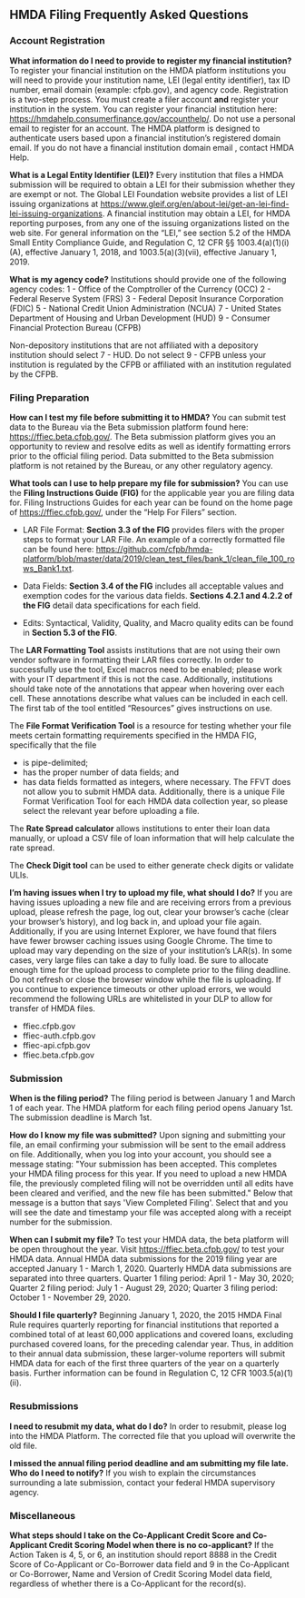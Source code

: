 ## HMDA Filing Frequently Asked Questions

### Account Registration

**What information do I need to provide to register my financial institution?**
To register your financial institution on the HMDA platform institutions you will need to provide your institution name, LEI (legal entity identifier), tax ID number, email domain (example: cfpb.gov), and agency code. Registration is a two-step process. You must create a filer account **and** register your institution in the system. You can register your financial institution here: https://hmdahelp.consumerfinance.gov/accounthelp/. Do not use a personal email to register for an account. The HMDA platform is designed to authenticate users based upon a financial institution’s registered domain email. If you do not have a financial institution domain email , contact HMDA Help.

**What is a Legal Entity Identifier (LEI)?**
Every institution that files a HMDA submission will be required to obtain a LEI for their submission whether they are exempt or not. The Global LEI Foundation website provides a list of LEI issuing organizations at https://www.gleif.org/en/about-lei/get-an-lei-find-lei-issuing-organizations. A financial institution may obtain a LEI, for HMDA reporting purposes, from any one of the issuing organizations listed on the web site. For general information on the “LEI,” see section 5.2 of the HMDA Small Entity Compliance Guide, and Regulation C, 12 CFR §§ 1003.4(a)(1)(i)(A), effective January 1, 2018, and 1003.5(a)(3)(vii), effective January 1, 2019.

**What is my agency code?**
Institutions should provide one of the following agency codes: 
1 - Office of the Comptroller of the Currency (OCC)
2 - Federal Reserve System (FRS)
3 - Federal Deposit Insurance Corporation (FDIC)
5 - National Credit Union Administration (NCUA)
7 - United States Department of Housing and Urban Development (HUD)
9 - Consumer Financial Protection Bureau (CFPB)

Non-depository institutions that are not affiliated with a depository institution should select 7 - HUD. Do not select 9 - CFPB unless your institution is regulated by the CFPB or affiliated with an institution regulated by the CFPB.

### Filing Preparation

**How can I test my file before submitting it to HMDA?**
You can submit test data to the Bureau via the Beta submission platform found here: https://ffiec.beta.cfpb.gov/. The Beta submission platform gives you an opportunity to review and resolve edits as well as identify formatting errors prior to the official filing period. Data submitted to the Beta submission platform is not retained by the Bureau, or any other regulatory agency.

**What tools can I use to help prepare my file for submission?**
You can use the **Filing Instructions Guide (FIG)** for the applicable year you are filing data for. Filing Instructions Guides for each year can be found on the home page of https://ffiec.cfpb.gov/, under the “Help For Filers” section. 

+ LAR File Format: **Section 3.3 of the FIG** provides filers with the proper steps to format your LAR File. An example of a correctly formatted file can be found here: https://github.com/cfpb/hmda-platform/blob/master/data/2019/clean_test_files/bank_1/clean_file_100_rows_Bank1.txt.

+ Data Fields: **Section 3.4 of the FIG** includes all acceptable values and exemption codes for the various data fields. **Sections 4.2.1 and 4.2.2 of the FIG** detail data specifications for each field.

+ Edits: Syntactical, Validity, Quality, and Macro quality edits can be found in **Section 5.3 of the FIG**.  

The **LAR Formatting Tool** assists institutions that are not using their own vendor software in formatting their LAR files correctly. In order to successfully use the tool, Excel macros need to be enabled; please work with your IT department if this is not the case. Additionally, institutions should take note of the annotations that appear when hovering over each cell. These annotations describe what values can be included in each cell. The first tab of the tool entitled “Resources” gives instructions on use.  

The **File Format Verification Tool** is a resource for testing whether your file meets certain formatting requirements specified in the HMDA FIG, specifically that the file
- is pipe-delimited;
- has the proper number of data fields; and
- has data fields formatted as integers, where necessary.
The FFVT does not allow you to submit HMDA data. Additionally, there is a unique File Format Verification Tool for each HMDA data collection year, so please select the relevant year before uploading a file.  

The **Rate Spread calculator** allows institutions to enter their loan data manually, or upload a CSV file of loan information that will help calculate the rate spread.  

The **Check Digit tool** can be used to either generate check digits or validate ULIs. 


**I’m having issues when I try to upload my file, what should I do?**
If you are having issues uploading a new file and are receiving errors from a previous upload, please refresh the page, log out, clear your browser’s cache (clear your browser’s history), and log back in, and upload your file again. Additionally, if you are using Internet Explorer, we have found that filers have fewer browser caching issues using Google Chrome. The time to upload may vary depending on the size of your institution’s LAR(s).  In some cases, very large files can take a day to fully load.  Be sure to allocate enough time for the upload process to complete prior to the filing deadline.  Do not refresh or close the browser window while the file is uploading. If you continue to experience timeouts or other upload errors, we would recommend the following URLs are whitelisted in your DLP to allow for transfer of HMDA files.
 - ffiec.cfpb.gov
 - ffiec-auth.cfpb.gov
 - ffiec-api.cfpb.gov
 - ffiec.beta.cfpb.gov


### Submission

**When is the filing period?**
The filing period is between January 1 and March 1 of each year.  The HMDA platform for each filing period opens January 1st.  The submission deadline is March 1st.  

**How do I know my file was submitted?**
Upon signing and submitting your file, an email confirming your submission will be sent to the email address on file. Additionally, when you log into your account, you should see a message stating:
"Your submission has been accepted. This completes your HMDA filing process for this year. If you need to upload a new HMDA file, the previously completed filing will not be overridden until all edits have been cleared and verified, and the new file has been submitted." 
Below that message is a button that says 'View Completed Filing'. Select that and you will see the date and timestamp your file was accepted along with a receipt number for the submission. 

**When can I submit my file?**
To test your HMDA data, the beta platform will be open throughout the year. Visit https://ffiec.beta.cfpb.gov/ to test your HMDA data.
Annual HMDA data submissions for the 2019 filing year are accepted January 1 - March 1, 2020. Quarterly HMDA data submissions are separated into three quarters. Quarter 1 filing period: April 1 - May 30, 2020; Quarter 2 filing period: July 1 - August 29, 2020; Quarter 3 filing period: October 1 - November 29, 2020.

**Should I file quarterly?**
Beginning January 1, 2020, the 2015 HMDA Final Rule requires quarterly reporting for financial institutions that reported a combined total of at least 60,000 applications and covered loans, excluding purchased covered loans, for the preceding calendar year. Thus, in addition to their annual data submission, these larger-volume reporters will submit HMDA data for each of the first three quarters of the year on a quarterly basis. Further information can be found in Regulation C, 12 CFR 1003.5(a)(1)(ii). 



### Resubmissions

**I need to resubmit my data, what do I do?**
In order to resubmit, please log into the HMDA Platform. The corrected file that you upload will overwrite the old file. 

**I missed the annual filing period deadline and am submitting my file late. Who do I need to notify?**
If you wish to explain the circumstances surrounding a late submission, contact your federal HMDA supervisory agency.



### Miscellaneous 

**What steps should I take on the Co-Applicant Credit Score and Co-Applicant Credit Scoring Model when there is no co-applicant?**
If the Action Taken is 4, 5, or 6, an institution should report 8888 in the Credit Score of Co-Applicant or Co-Borrower data field and 9 in the Co-Applicant or Co-Borrower, Name and Version of Credit Scoring Model data field, regardless of whether there is a Co-Applicant for the record(s).
